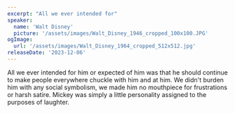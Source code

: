 ```yaml
---
excerpt: "All we ever intended for"
speaker:
  name: 'Walt Disney'
  picture: '/assets/images/Walt_Disney_1946_cropped_100x100.JPG'
ogImage:
  url: '/assets/images/Walt_Disney_1964_cropped_512x512.jpg'
releaseDate: '2023-12-06'
---
```


All we ever intended for him or expected of him was that he should continue to make people everywhere chuckle with him and at him. We didn't burden him with any social symbolism, we made him no mouthpiece for frustrations or harsh satire. Mickey was simply a little personality assigned to the purposes of laughter.
